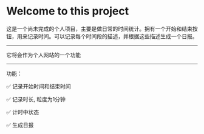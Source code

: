 # Welcome to this project
这是一个尚未完成的个人项目，主要是做日常的时间统计。拥有一个开始和结束按钮，用来记录时间。可以记录每个时间段的描述，并根据这些描述生成一个日报。

---
它将会作为个人网站的一个功能

---
功能：

✅ 记录开始时间和结束时间

✅ 记录时长, 粒度为1分钟

✅ 计时中状态

✅  生成日报